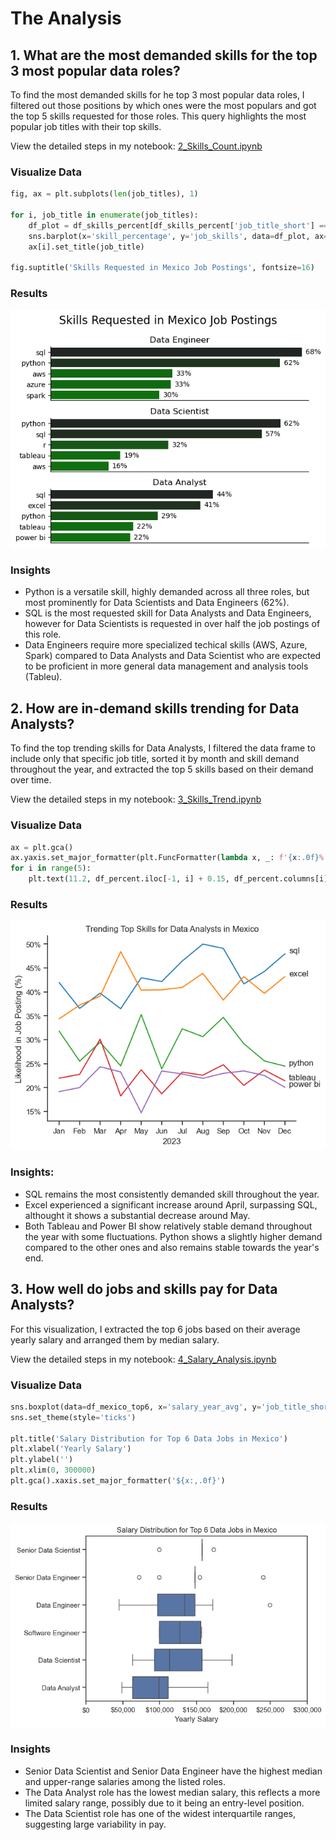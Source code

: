# The Analysis
## 1. What are the most demanded skills for the top 3 most popular data roles?

To find the most demanded skills for he top 3 most popular data roles, I filtered out those positions by which ones were the most populars and got the top 5 skills requested for those roles. This query highlights the most popular job titles with their top skills.

View the detailed steps in my notebook: [2_Skills_Count.ipynb](2_Skills_Count.ipynb)

### Visualize Data
```python
fig, ax = plt.subplots(len(job_titles), 1)

for i, job_title in enumerate(job_titles):
    df_plot = df_skills_percent[df_skills_percent['job_title_short'] == job_title].head(5)
    sns.barplot(x='skill_percentage', y='job_skills', data=df_plot, ax=ax[i], legend= False, hue = 'skill_count', palette='dark:g_r')
    ax[i].set_title(job_title)

fig.suptitle('Skills Requested in Mexico Job Postings', fontsize=16)    
```
### Results
![Visualization of Top Skills](images/top_skills_per_job.png)

### Insights
* Python is a versatile skill, highly demanded across all three roles, but most prominently for Data Scientists and Data Engineers (62%).
* SQL is the most requested skill for Data Analysts and Data Engineers, however for Data Scientists is requested in over half the job postings of this role.
* Data Engineers require more specialized techical skills (AWS, Azure, Spark) compared to Data Analysts and Data Scientist who are expected to be proficient in more general data management and analysis tools (Tableu).

## 2. How are in-demand skills trending for Data Analysts?
To find the top trending skills for Data Analysts, I filtered the data frame to include only that specific job title, sorted it by month and skill demand throughout the year, and extracted the top 5 skills based on their demand over time.

View the detailed steps in my notebook: [3_Skills_Trend.ipynb](3_Skills_Trend.ipynb)

### Visualize Data

```python
ax = plt.gca()
ax.yaxis.set_major_formatter(plt.FuncFormatter(lambda x, _: f'{x:.0f}%'))
for i in range(5):
    plt.text(11.2, df_percent.iloc[-1, i] + 0.15, df_percent.columns[i])
```

### Results
![Visualization of Trending Skills](images/trending_skills.png)

### Insights:
* SQL remains the most consistently demanded skill throughout the year.
* Excel experienced a significant increase around April, surpassing SQL, althought it shows a substantial decrease around May.
* Both Tableau and Power BI show relatively stable demand throughout the year with some fluctuations. Python shows a slightly higher demand compared to the other ones and also remains stable towards the year's end.

## 3. How well do jobs and skills pay for Data Analysts?
For this visualization, I extracted the top 6 jobs based on their average yearly salary and arranged them by median salary.

View the detailed steps in my notebook: [4_Salary_Analysis.ipynb](4_Salary_Analysis.ipynb)

### Visualize Data

```python
sns.boxplot(data=df_mexico_top6, x='salary_year_avg', y='job_title_short', order=job_order)
sns.set_theme(style='ticks')

plt.title('Salary Distribution for Top 6 Data Jobs in Mexico')
plt.xlabel('Yearly Salary')
plt.ylabel('')
plt.xlim(0, 300000)
plt.gca().xaxis.set_major_formatter('${x:,.0f}')
```
### Results
![Visualization of payment](images/salary_analysis.png)

### Insights
* Senior Data Scientist and Senior Data Engineer have the highest median and upper-range salaries among the listed roles.
* The Data Analyst role has the lowest median salary, this reflects a more limited salary range, possibly due to it being an entry-level position.
* The Data Scientist role has one of the widest interquartile ranges, suggesting large variability in pay.
